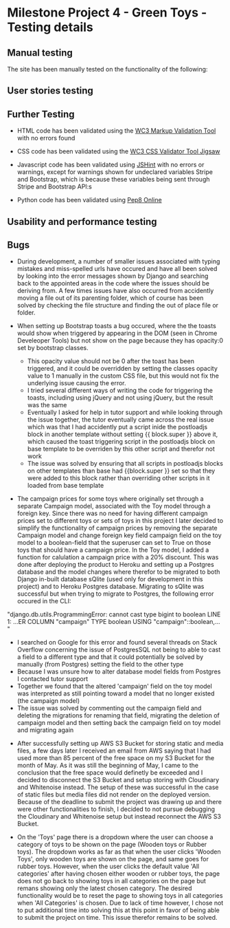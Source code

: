 # Milestone Project 4 - Green Toys - Testing details

## Manual testing

The site has been manually tested on the functionality of the following:


## User stories testing


## Further Testing

* HTML code has been validated using the [WC3 Markup Validation Tool](https://validator.w3.org/) with no errors found

* CSS code has been validated using the [WC3 CSS Validator Tool Jigsaw](https://jigsaw.w3.org/css-validator/)

* Javascript code has been validated using [JSHint](https://jshint.com/) with no errors or warnings, except for warnings shown for undeclared variables Stripe and Bootstrap,
  which is because these variables being sent through Stripe and Bootstrap API:s

* Python code has been validated using [Pep8 Online](http://pep8online.com/)


## Usability and performance testing


## Bugs

* During development, a number of smaller issues associated with typing mistakes and miss-spelled urls have occured and have all been solved by looking into the error messages shown by Django and searching back to the appointed areas in the code where the issues should be deriving from. A few times issues have also occurred from accidently moving a file out of its parenting folder, which of course has been solved by checking the file structure and finding the out of place file or folder.


* When setting up Bootstrap toasts a bug occured, where the the toasts would show when triggered by appearing in the DOM (seen in Chrome Develeoper Tools) but not show on the page because they has opacity:0 set by bootstrap classes. 
  - This opacity value should not be 0 after the toast has been triggered, and it could be overridden by setting the classes opacity value to 1 manually in the custom CSS file, but this would not fix the underlying issue causing the error. 
  - I tried several different ways of writing the code for triggering the toasts, including using jQuery and not using jQuery, but the result was the same
  - Eventually I asked for help in tutor support and while looking through the issue together, the tutor eventually came across the real issue which was that I had accidently put a script inide the postloadjs block in another template without setting {{ block.super }} above it, which caused the toast triggering script in the postloadjs block on base template to be overriden by this other script and therefor not work
  - The issue was solved by ensuring that all scripts in postloadjs blocks on other templates than base had {{block.super }} set so that they were added to this block rather than overriding other scripts in it loaded from base template


* The campaign prices for some toys where originally set through a separate Campaign model, associated with the Toy model through a foreign key. Since there was no need for having different campaign prices set to different toys or sets of toys in this project I later decided to simplify the functionality of campaign prices by removing the separate Campaign model and change foreign key field campaign field on the toy model to a boolean-field that the superuser can set to True on those toys that should have a campaign price. In the Toy model, I added a function for calulation a campaign price with a 20% discount. This was done after deploying the product to Heroku and setting up a Postgres database and the model changes where therefor to be migrated to both Django in-built database sQlite (used only for development in this project) and to Heroku Postgres database. Migrating to sQlite was successful but when trying to migrate to Postgres, the following error occured in the CLI: 

"django.db.utils.ProgrammingError: cannot cast type bigint to boolean
LINE 1: ...ER COLUMN "campaign" TYPE boolean USING "campaign"::boolean,... "

  - I searched on Google for this error and found several threads on Stack Overflow concerning the issue of PostgresSQL not being to able to cast a field to a different type
    and that it could potentially be solved by manually (from Postgres) setting the field to the other type  
  - Because I was unsure how to alter database model fields from Postgres I contacted tutor support 
  - Together we found that the altered 'campaign' field on the toy model was interpreted as still pointing toward a model that no longer existed (the campaign model)
  - The issue was solved by commenting out the campaign field and deleting the migrations for renaming that field, migrating the deletion of campaign model and then setting  back the campaign field on toy model and migrating again

* After successfully setting up AWS S3 Bucket for storing static and media files, a few days later I received an email from AWS saying that I had used more than 85 percent of the free space on my S3 Bucket for the month of May. As it was still the beginning of May, I came to the conclusion that the free space would definetly be exceeded and I decided to disconnect the S3 Bucket and setup storing with Cloudinary and Whitenoise instead. The setup of these was successful in the case of static files but media files did not render on the deployed version. Because of the deadline to submit the project was drawing up and there were other functionalities to finish, I decided to not pursue debugging the Cloudinary and Whitenoise setup but instead reconnect the AWS S3 Bucket.


* On the 'Toys' page there is a dropdown where the user can choose a category of toys to be shown on the page (Wooden toys or Rubber toys). The dropdown works as far as that  when the user clicks 'Wooden Toys', only wooden toys are shown on the page, and same goes for rubber toys. However, when the user clicks the default value 'All categories' after having chosen either wooden or rubber toys, the page does not go back to showing toys in all categories on the page but remans showing only the latest chosen category. The desired functionality would be to reset the page to showing toys in all categories when 'All Categories' is chosen. Due to lack of time however, I chose not to put additional time into solving this at this point in favor of being able to submit the project on time. This issue therefor remains to be solved. 


